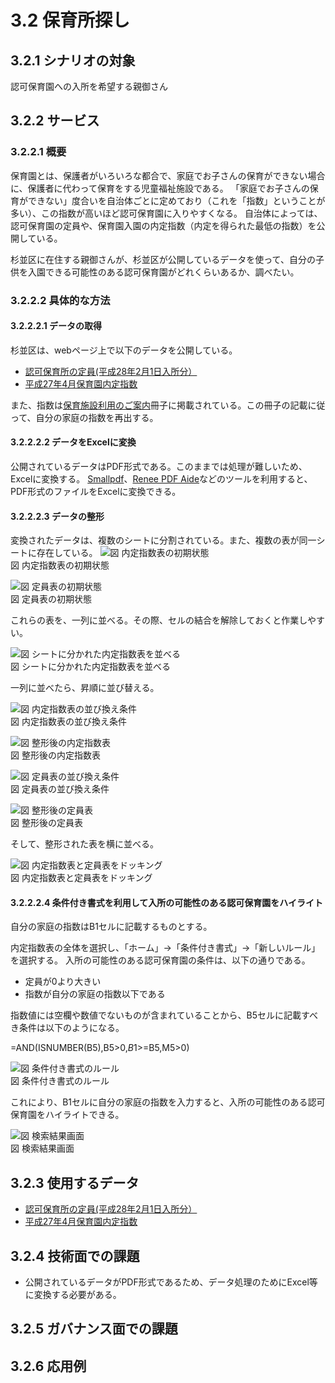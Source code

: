 ﻿# 3.2 保育所探し

## 3.2.1 シナリオの対象
認可保育園への入所を希望する親御さん

## 3.2.2 サービス
### 3.2.2.1 概要
保育園とは、保護者がいろいろな都合で、家庭でお子さんの保育ができない場合に、保護者に代わって保育をする児童福祉施設である。
「家庭でお子さんの保育ができない」度合いを自治体ごとに定めており（これを「指数」ということが多い）、この指数が高いほど認可保育園に入りやすくなる。
自治体によっては、認可保育園の定員や、保育園入園の内定指数（内定を得られた最低の指数）を公開している。

杉並区に在住する親御さんが、杉並区が公開しているデータを使って、自分の子供を入園できる可能性のある認可保育園がどれくらいあるか、調べたい。

### 3.2.2.2 具体的な方法
#### 3.2.2.2.1 データの取得
杉並区は、webページ上で以下のデータを公開している。

* [認可保育所の定員(平成28年2月1日入所分）](http://www2.city.suginami.tokyo.jp/guide/detail/13349/ninnkahoikuenn_aki_27_1228_3.pdf)
* [平成27年4月保育園内定指数](http://www2.city.suginami.tokyo.jp/news/detail/17235/27_1ji_naiteishisuu.pdf)

また、指数は[保育施設利用のご案内](http://www2.city.suginami.tokyo.jp/guide/detail/13521/hoikuen_annai2804_2902_3.pdf)冊子に掲載されている。この冊子の記載に従って、自分の家庭の指数を再出する。

#### 3.2.2.2.2 データをExcelに変換
公開されているデータはPDF形式である。このままでは処理が難しいため、Excelに変換する。
[Smallpdf](http://smallpdf.com/jp/pdf-to-excel)、[Renee PDF Aide](http://www.reneelab.jp/pdf-converter)などのツールを利用すると、PDF形式のファイルをExcelに変換できる。

#### 3.2.2.2.3 データの整形
変換されたデータは、複数のシートに分割されている。また、複数の表が同一シートに存在している。
![図 内定指数表の初期状態](images/scenario-find-nursery/index0.png "図 内定指数表の初期状態")   
図 内定指数表の初期状態

![図 定員表の初期状態](images/scenario-find-nursery/capacity0.png "図 定員表の初期状態")   
図 定員表の初期状態

これらの表を、一列に並べる。その際、セルの結合を解除しておくと作業しやすい。

![図 シートに分かれた内定指数表を並べる](images/scenario-find-nursery/index1.png "図 シートに分かれた内定指数表を並べる")   
図 シートに分かれた内定指数表を並べる

一列に並べたら、昇順に並び替える。

![図 内定指数表の並び換え条件](images/scenario-find-nursery/index2.png "図 内定指数表の並び換え条件")   
図 内定指数表の並び換え条件

![図 整形後の内定指数表](images/scenario-find-nursery/index3.png "図 整形後の内定指数表")   
図 整形後の内定指数表

![図 定員表の並び換え条件](images/scenario-find-nursery/capacity1.png "図 定員表の並び換え条件")   
図 定員表の並び換え条件

![図 整形後の定員表](images/scenario-find-nursery/capacity1.png "図 整形後の定員表")   
図 整形後の定員表

そして、整形された表を横に並べる。

![図 内定指数表と定員表をドッキング](images/scenario-find-nursery/docking.png "図 内定指数表と定員表をドッキング")   
図 内定指数表と定員表をドッキング

#### 3.2.2.2.4 条件付き書式を利用して入所の可能性のある認可保育園をハイライト
自分の家庭の指数はB1セルに記載するものとする。

内定指数表の全体を選択し、「ホーム」→「条件付き書式」→「新しいルール」を選択する。
入所の可能性のある認可保育園の条件は、以下の通りである。

* 定員が0より大きい
* 指数が自分の家庭の指数以下である

指数値には空欄や数値でないものが含まれていることから、B5セルに記載すべき条件は以下のようになる。

=AND(ISNUMBER(B5),B5>0,$B$1>=B5,M5>0)

![図 条件付き書式のルール](images/scenario-find-nursery/rule.png "図 条件付き書式のルール")   
図 条件付き書式のルール

これにより、B1セルに自分の家庭の指数を入力すると、入所の可能性のある認可保育園をハイライトできる。

![図 検索結果画面](images/scenario-find-nursery/result.png "図 検索結果画面")   
図 検索結果画面



## 3.2.3 使用するデータ
* [認可保育所の定員(平成28年2月1日入所分）](http://www2.city.suginami.tokyo.jp/guide/detail/13349/ninnkahoikuenn_aki_27_1228_3.pdf)
* [平成27年4月保育園内定指数](http://www2.city.suginami.tokyo.jp/news/detail/17235/27_1ji_naiteishisuu.pdf)

## 3.2.4 技術面での課題
* 公開されているデータがPDF形式であるため、データ処理のためにExcel等に変換する必要がある。

## 3.2.5 ガバナンス面での課題

## 3.2.6 応用例
